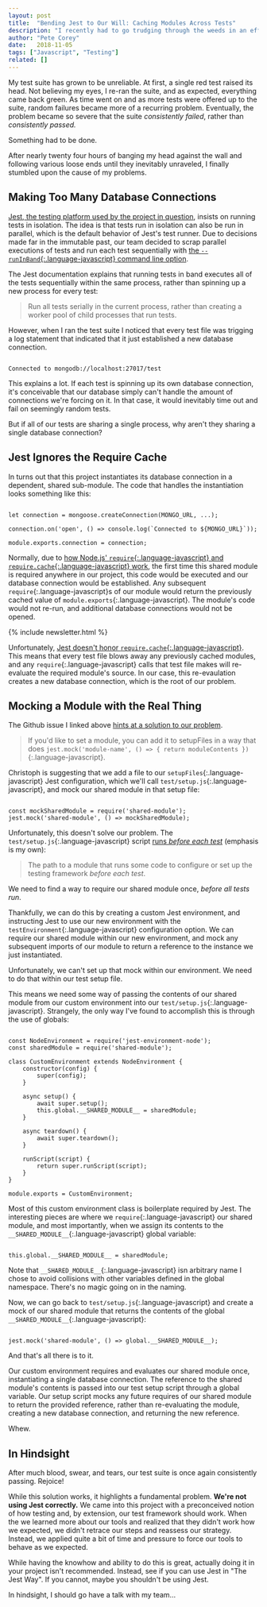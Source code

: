 ```yaml
---
layout: post
title:  "Bending Jest to Our Will: Caching Modules Across Tests"
description: "I recently had to go trudging through the weeds in an effort to make my test suite pass more reliably. It turns out that loading a module once in Jest is extremely difficult."
author: "Pete Corey"
date:   2018-11-05
tags: ["Javascript", "Testing"]
related: []
---
```


My test suite has grown to be unreliable. At first, a single red test raised its head. Not believing my eyes, I re-ran the suite, and as expected, everything came back green. As time went on and as more tests were offered up to the suite, random failures became more of a recurring problem. Eventually, the problem became so severe that the suite _consistently failed_, rather than _consistently passed._

Something had to be done.

After nearly twenty four hours of banging my head against the wall and following various loose ends until they inevitably unraveled, I finally stumbled upon the cause of my problems.

## Making Too Many Database Connections

[Jest, the testing platform used by the project in question](https://jestjs.io/), insists on running tests in isolation. The idea is that tests run in isolation can also be run in parallel, which is the default behavior of Jest's test runner. Due to decisions made far in the immutable past, our team decided to scrap parallel executions of tests and run each test sequentially with [the `--runInBand`{:.language-javascript} command line option](https://jestjs.io/docs/en/cli.html#runinband).

The Jest documentation explains that running tests in band executes all of the tests sequentially within the same process, rather than spinning up a new process for every test:

> Run all tests serially in the current process, rather than creating a worker pool of child processes that run tests.

However, when I ran the test suite I noticed that every test file was trigging a log statement that indicated that it just established a new database connection.

<pre class='language-javascript'><code class='language-javascript'>
Connected to mongodb://localhost:27017/test
</code></pre>

This explains a lot. If each test is spinning up its own database connection, it's conceivable that our database simply can't handle the amount of connections we're forcing on it. In that case, it would inevitably time out and fail on seemingly random tests.

But if all of our tests are sharing a single process, why aren't they sharing a single database connection?

## Jest Ignores the Require Cache

In turns out that this project instantiates its database connection in a dependent, shared sub-module. The code that handles the instantiation looks something like this:

<pre class='language-javascript'><code class='language-javascript'>
let connection = mongoose.createConnection(MONGO_URL, ...);

connection.on('open', () => console.log(`Connected to ${MONGO_URL}`));

module.exports.connection = connection;
</code></pre>

Normally, due to [how Node.js' `require`{:.language-javascript} and `require.cache`{:.language-javascript} work](https://nodejs.org/api/modules.html#modules_require), the first time this shared module is required anywhere in our project, this code would be executed and our database connection would be established. Any subsequent `require`{:.language-javascript}s of our module would return the previously cached value of `module.exports`{:.language-javascript}. The module's code would not re-run, and additional database connections would not be opened.

{% include newsletter.html %}

Unfortunately, [Jest doesn't honor `require.cache`{:.language-javascript}](https://github.com/facebook/jest/issues/4940#issuecomment-346557115). This means that every test file blows away any previously cached modules, and any `require`{:.language-javascript} calls that test file makes will re-evaluate the required module's source. In our case, this re-evaulation creates a new database connection, which is the root of our problem.

## Mocking a Module with the Real Thing

The Github issue I linked above [hints at a solution to our problem](https://github.com/facebook/jest/issues/4940#issuecomment-346557115).

> If you'd like to set a module, you can add it to setupFiles in a way that does `jest.mock('module-name', () => { return moduleContents })`{:.language-javascript}.

Christoph is suggesting that we add a file to our `setupFiles`{:.language-javascript} Jest configuration, which we'll call `test/setup.js`{:.language-javascript}, and mock our shared module in that setup file:

<pre class='language-javascript'><code class='language-javascript'>
const mockSharedModule = require('shared-module');
jest.mock('shared-module', () => mockSharedModule);
</code></pre>

Unfortunately, this doesn't solve our problem. The `test/setup.js`{:.language-javascript} script [runs _before each test_](https://jestjs.io/docs/en/configuration.html#setuptestframeworkscriptfile-string) (emphasis is my own):

> The path to a module that runs some code to configure or set up the testing framework _before each test_.

We need to find a way to require our shared module once, _before all tests run_.

Thankfully, we can do this by creating a custom Jest environment, and instructing Jest to use our new environment with the `testEnvironment`{:.language-javascript} configuration option. We can require our shared module within our new environment, and mock any subsequent imports of our module to return a reference to the instance we just instantiated.

Unfortunately, we can't set up that mock within our environment. We need to do that within our test setup file.

This means we need some way of passing the contents of our shared module from our custom environment into our `test/setup.js`{:.language-javascript}. Strangely, the only way I've found to accomplish this is through the use of globals:

<pre class='language-javascript'><code class='language-javascript'>
const NodeEnvironment = require('jest-environment-node');
const sharedModule = require('shared-module');

class CustomEnvironment extends NodeEnvironment {
    constructor(config) {
        super(config);
    }

    async setup() {
        await super.setup();
        this.global.__SHARED_MODULE__ = sharedModule;
    }

    async teardown() {
        await super.teardown();
    }

    runScript(script) {
        return super.runScript(script);
    }
}

module.exports = CustomEnvironment;
</code></pre>

Most of this custom environment class is boilerplate required by Jest. The interesting pieces are where we `require`{:.language-javascript} our shared module, and most importantly, when we assign its contents to the `__SHARED_MODULE__`{:.language-javascript} global variable:

<pre class='language-javascript'><code class='language-javascript'>
this.global.__SHARED_MODULE__ = sharedModule;
</code></pre>

Note that `__SHARED_MODULE__`{:.language-javascript} isn arbitrary name I chose to avoid collisions with other variables defined in the global namespace. There's no magic going on in the naming.

Now, we can go back to `test/setup.js`{:.language-javascript} and create a mock of our shared module that returns the contents of the global `__SHARED_MODULE__`{:.language-javascript}:

<pre class='language-javascript'><code class='language-javascript'>
jest.mock('shared-module', () => global.__SHARED_MODULE__);
</code></pre>

And that's all there is to it.

Our custom environment requires and evaluates our shared module once, instantiating a single database connection. The reference to the shared module's contents is passed into our test setup script through a global variable. Our setup script mocks any future requires of our shared module to return the provided reference, rather than re-evaluating the module, creating a new database connection, and returning the new reference.

Whew.

## In Hindsight

After much blood, swear, and tears, our test suite is once again consistently passing. Rejoice!

While this solution works, it highlights a fundamental problem. __We're not using Jest correctly.__ We came into this project with a preconceived notion of how testing and, by extension, our test framework should work. When the we learned more about our tools and realized that they didn't work how we expected, we didn't retrace our steps and reassess our strategy. Instead, we applied quite a bit of time and pressure to force our tools to behave as we expected.

While having the knowhow and ability to do this is great, actually doing it in your project isn't recommended. Instead, see if you can use Jest in "The Jest Way". If you cannot, maybe you shouldn't be using Jest.

In hindsight, I should go have a talk with my team…

